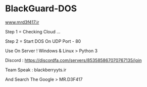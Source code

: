 # BlackGuard-DOS

www.mrd3f417.ir

Step 1 = Checking Cloud ...

Step 2 = Start DOS On UDP Port - 80 

Use On Server ! 
Windows & Linux > Python 3 


Discord : https://discordfa.com/servers/853585867070767135/join 

Team Speak : blackberryyts.ir

And Search The Google > MR.D3F417 
